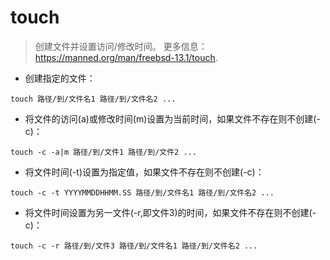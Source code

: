 # touch

> 创建文件并设置访问/修改时间。
> 更多信息：<https://manned.org/man/freebsd-13.1/touch>.

- 创建指定的文件：

`touch 路径/到/文件名1 路径/到/文件名2 ...`

- 将文件的访问(a)或修改时间(m)设置为当前时间，如果文件不存在则不创建(-c)：

`touch -c -a|m 路径/到/文件1 路径/到/文件2 ...`

- 将文件时间(-t)设置为指定值，如果文件不存在则不创建(-c)：

`touch -c -t YYYYMMDDHHMM.SS 路径/到/文件名1 路径/到/文件名2 ...`

- 将文件时间设置为另一文件(-r,即文件3)的时间，如果文件不存在则不创建(-c)：

`touch -c -r 路径/到/文件3 路径/到/文件名1 路径/到/文件名2 ...`
